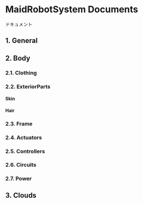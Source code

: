 # MaidRobotSystem Documents

ドキュメント

## 1. General


## 2. Body
### 2.1. Clothing
### 2.2. ExteriorParts
#### Skin
#### Hair

### 2.3. Frame
### 2.4. Actuators
### 2.5. Controllers
### 2.6. Circuits
### 2.7. Power


## 3. Clouds






